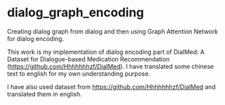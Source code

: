# dialog_graph_encoding
Creating dialog graph from dialog and then using Graph Attention Network for dialog encoding.

This work is my implementation of dialog encoding part of DialMed: A Dataset for Dialogue-based Medication Recommendation (https://github.com/Hhhhhhhzf/DialMed). I have translated some chinese text to english for my own understanding purpose.

I have also used dataset from https://github.com/Hhhhhhhzf/DialMed and translated them in english.




